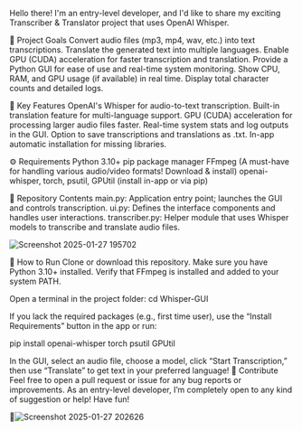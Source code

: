 Hello there! I'm an entry-level developer, and I'd like to share my exciting Transcriber & Translator project that uses OpenAI Whisper.

🚀 Project Goals
Convert audio files (mp3, mp4, wav, etc.) into text transcriptions.
Translate the generated text into multiple languages.
Enable GPU (CUDA) acceleration for faster transcription and translation.
Provide a Python GUI for ease of use and real-time system monitoring.
Show CPU, RAM, and GPU usage (if available) in real time.
Display total character counts and detailed logs.



🌟 Key Features
OpenAI's Whisper for audio-to-text transcription.
Built-in translation feature for multi-language support.
GPU (CUDA) acceleration for processing larger audio files faster.
Real-time system stats and log outputs in the GUI.
Option to save transcriptions and translations as .txt.
In-app automatic installation for missing libraries.





⚙️ Requirements
Python 3.10+
pip package manager
FFmpeg (A must-have for handling various audio/video formats! Download & install)
openai-whisper, torch, psutil, GPUtil (install in-app or via pip)




📁 Repository Contents
main.py: Application entry point; launches the GUI and controls transcription.
ui.py: Defines the interface components and handles user interactions.
transcriber.py: Helper module that uses Whisper models to transcribe and translate audio files.

![Screenshot 2025-01-27 195702](https://github.com/user-attachments/assets/932a7e37-0fd9-40d8-9a64-e4cc64eec556)



🏁 How to Run
Clone or download this repository.
Make sure you have Python 3.10+ installed.
Verify that FFmpeg is installed and added to your system PATH.

Open a terminal in the project folder:
cd Whisper-GUI


If you lack the required packages (e.g., first time user), use the “Install Requirements” button in the app or run:

pip install openai-whisper torch psutil GPUtil

In the GUI, select an audio file, choose a model, click “Start Transcription,” then use “Translate” to get text in your preferred language!
🎉 Contribute
Feel free to open a pull request or issue for any bug reports or improvements.
As an entry-level developer, I’m completely open to any kind of suggestion or help!
Have fun! 




🙌![Screenshot 2025-01-27 202626](https://github.com/user-attachments/assets/7159e13d-08dd-4015-a985-fd50ca97beac)

